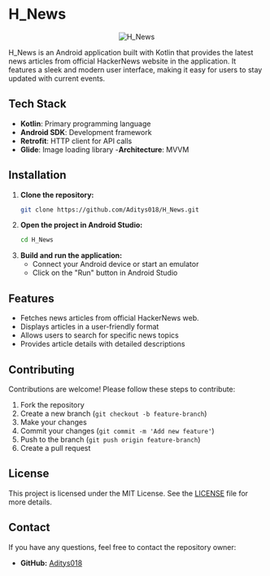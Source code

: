 # H_News

<p align="center">
  <img src="https://github.com/user-attachments/assets/ecf823e0-c5c9-4dd4-bf3c-02628e885d9f" alt="H_News">
</p>

H_News is an Android application built with Kotlin that provides the latest news articles from official HackerNews website in the application. It features a sleek and modern user interface, making it easy for users to stay updated with current events.

## Tech Stack

- **Kotlin**: Primary programming language
- **Android SDK**: Development framework
- **Retrofit**: HTTP client for API calls
- **Glide**: Image loading library
-**Architecture**: MVVM

## Installation

1. **Clone the repository:**
   ```bash
   git clone https://github.com/Aditys018/H_News.git
   ```
2. **Open the project in Android Studio:**
   ```bash
   cd H_News
   ```
3. **Build and run the application:**
   - Connect your Android device or start an emulator
   - Click on the "Run" button in Android Studio
  
## Features

- Fetches news articles from official HackerNews web.
- Displays articles in a user-friendly format
- Allows users to search for specific news topics
- Provides article details with detailed descriptions

## Contributing

Contributions are welcome! Please follow these steps to contribute:

1. Fork the repository
2. Create a new branch (`git checkout -b feature-branch`)
3. Make your changes
4. Commit your changes (`git commit -m 'Add new feature'`)
5. Push to the branch (`git push origin feature-branch`)
6. Create a pull request

## License

This project is licensed under the MIT License. See the [LICENSE](LICENSE) file for more details.

## Contact

If you have any questions, feel free to contact the repository owner:

- **GitHub:** [Aditys018](https://github.com/Aditys018)
